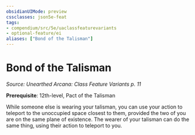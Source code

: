 ```yaml
---
obsidianUIMode: preview
cssclasses: json5e-feat
tags:
- compendium/src/5e/uaclassfeaturevariants
- optional-feature/ei
aliases: ["Bond of the Talisman"]
---
```

# Bond of the Talisman
*Source: Unearthed Arcana: Class Feature Variants p. 11*  

**Prerequisite**: 12th-level, Pact of the Talisman

While someone else is wearing your talisman, you can use your action to teleport to the unoccupied space closest to them, provided the two of you are on the same plane of existence. The wearer of your talisman can do the same thing, using their action to teleport to you.